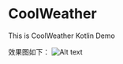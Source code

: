# CoolWeather
This is CoolWeather Kotlin Demo

效果图如下：
![Alt text](https://github.com/ArdWang/CoolWeather/blob/master/app/src/main/gif/QQ20180824-111300.gif)
